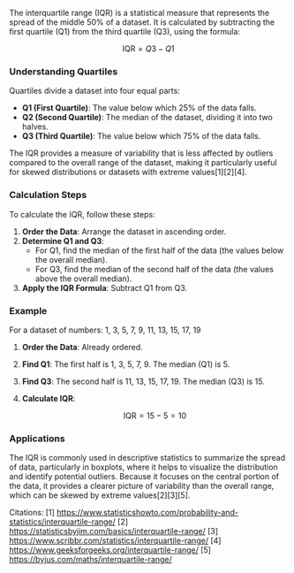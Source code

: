 The interquartile range (IQR) is a statistical measure that represents the spread of the middle 50% of a dataset. It is calculated by subtracting the first quartile (Q1) from the third quartile (Q3), using the formula:

$$ \text{IQR} = Q3 - Q1 $$

### Understanding Quartiles

Quartiles divide a dataset into four equal parts:

- **Q1 (First Quartile)**: The value below which 25% of the data falls.
- **Q2 (Second Quartile)**: The median of the dataset, dividing it into two halves.
- **Q3 (Third Quartile)**: The value below which 75% of the data falls.

The IQR provides a measure of variability that is less affected by outliers compared to the overall range of the dataset, making it particularly useful for skewed distributions or datasets with extreme values[1][2][4].

### Calculation Steps

To calculate the IQR, follow these steps:

1. **Order the Data**: Arrange the dataset in ascending order.
2. **Determine Q1 and Q3**:
   - For Q1, find the median of the first half of the data (the values below the overall median).
   - For Q3, find the median of the second half of the data (the values above the overall median).
3. **Apply the IQR Formula**: Subtract Q1 from Q3.

### Example

For a dataset of numbers: 1, 3, 5, 7, 9, 11, 13, 15, 17, 19

1. **Order the Data**: Already ordered.
2. **Find Q1**: The first half is 1, 3, 5, 7, 9. The median (Q1) is 5.
3. **Find Q3**: The second half is 11, 13, 15, 17, 19. The median (Q3) is 15.
4. **Calculate IQR**: 

   $$ \text{IQR} = 15 - 5 = 10 $$

### Applications

The IQR is commonly used in descriptive statistics to summarize the spread of data, particularly in boxplots, where it helps to visualize the distribution and identify potential outliers. Because it focuses on the central portion of the data, it provides a clearer picture of variability than the overall range, which can be skewed by extreme values[2][3][5].

Citations:
[1] https://www.statisticshowto.com/probability-and-statistics/interquartile-range/
[2] https://statisticsbyjim.com/basics/interquartile-range/
[3] https://www.scribbr.com/statistics/interquartile-range/
[4] https://www.geeksforgeeks.org/interquartile-range/
[5] https://byjus.com/maths/interquartile-range/